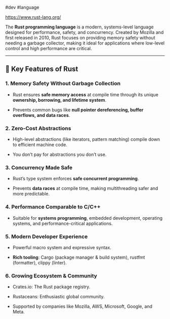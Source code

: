 #dev #language 

https://www.rust-lang.org/

The **Rust programming language** is a modern, systems-level language designed for performance, safety, and concurrency. Created by Mozilla and first released in 2010, Rust focuses on providing memory safety without needing a garbage collector, making it ideal for applications where low-level control and high performance are critical.

---

## 🦀 **Key Features of Rust**

### 1. **Memory Safety Without Garbage Collection**

- Rust ensures **safe memory access** at compile time through its unique **ownership, borrowing, and lifetime system**.
    
- Prevents common bugs like **null pointer dereferencing, buffer overflows, and data races**.
    

### 2. **Zero-Cost Abstractions**

- High-level abstractions (like iterators, pattern matching) compile down to efficient machine code.
    
- You don’t pay for abstractions you don’t use.
    

### 3. **Concurrency Made Safe**

- Rust’s type system enforces **safe concurrent programming**.
    
- Prevents **data races** at compile time, making multithreading safer and more predictable.
    

### 4. **Performance Comparable to C/C++**

- Suitable for **systems programming**, embedded development, operating systems, and performance-critical applications.
    

### 5. **Modern Developer Experience**

- Powerful macro system and expressive syntax.
    
- **Rich tooling**: Cargo (package manager & build system), rustfmt (formatter), clippy (linter).
    

### 6. **Growing Ecosystem & Community**

- Crates.io: The Rust package registry.
    
- Rustaceans: Enthusiastic global community.
    
- Supported by companies like Mozilla, AWS, Microsoft, Google, and Meta.